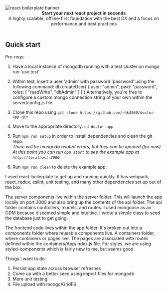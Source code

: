 <img src="https://raw.githubusercontent.com/react-boilerplate/react-boilerplate-brand/master/assets/banner-metal-optimized.jpg" alt="react boilerplate banner" align="center" />

<br />

<div align="center"><strong>Start your next react project in seconds</strong></div>
<div align="center">A highly scalable, offline-first foundation with the best DX and a focus on performance and best practices</div>

<br />

## Quick start
Pre-reqs: 
1. Have a local instance of mongodb running with a test cluster on mongo run 'use test'
2. Within test, insert a user 'admin' with password 'password' using the following command:
db.createUser(
   {
     user: "admin",
     pwd: "password",
     roles: [ "readWrite", "dbAdmin" ]
   }
)
Alternatively, you're free to configure a custom mongo connection string of your own within the server/config.js file.

1. Clone this repo using `git clone https://github.com/rhk4360/doctor-app.git`
2. Move to the appropriate directory: `cd doctor-app`.<br />
3. Run `npm run setup` in order to install dependencies and clean the git repo.<br />
   *There will be mongodb related errors, but they can be ignored (for now)*<br />
   *At this point you can run `npm start` to see the example app at `http://localhost:3000`.*
4. Run `npm run clean` to delete the example app.

I used react-boilerplate to get up and running quickly. It has webpack, react, redux, eslint, unit testing, and many other dependencies set up out of the box.

The server components live within the server folder. This will launch the app locally on port 3000 and also 
bring up the contents of the api folder. The api folder contains controllers, models, and routes.
I used mongoose as an ODM because it seemed simple and intuitive. I wrote a simple class to seed the database just to get going.

The frontend code lives within the app folder. It's broken out into a components folder where reusable components live.
A containers folder, where containers or pages live. The pages are associated with routes defined within the containers/App/index.js file. For styles, we are using styled-components which is fairly new to me, but seems good.

Things I want to do:
1. Persist app state across browser refreshes
2. Come up with a better seed using import files for mongodb
3. More unit testing
4. File upload with mongo/GridFS